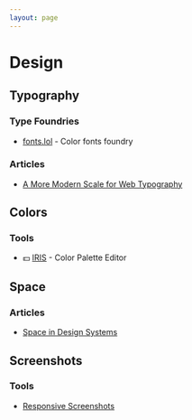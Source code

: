 ```yaml
---
layout: page
---
```


# Design

## Typography

### Type Foundries

- [fonts.lol](http://www.fonts.lol/) - Color fonts foundry

### Articles

- [A More Modern Scale for Web Typography](http://typecast.com/blog/a-more-modern-scale-for-web-typography)

## Colors

### Tools

- 💵 [IRIS](https://alpert.altervista.org/iris/) - Color Palette Editor

## Space

### Articles

- [Space in Design Systems](https://medium.com/eightshapes-llc/space-in-design-systems-188bcbae0d62)

## Screenshots

### Tools

- [Responsive Screenshots](https://responsive-screenshots.com/)
